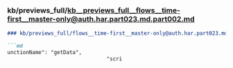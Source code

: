 ### kb/previews_full/kb__previews_full__flows__time-first__master-only@auth.har.part023.md.part002.md

```md
### kb/previews_full/flows__time-first__master-only@auth.har.part023.md (part 002)

```md
unctionName": "getData",
                                "scri
```

```

```
